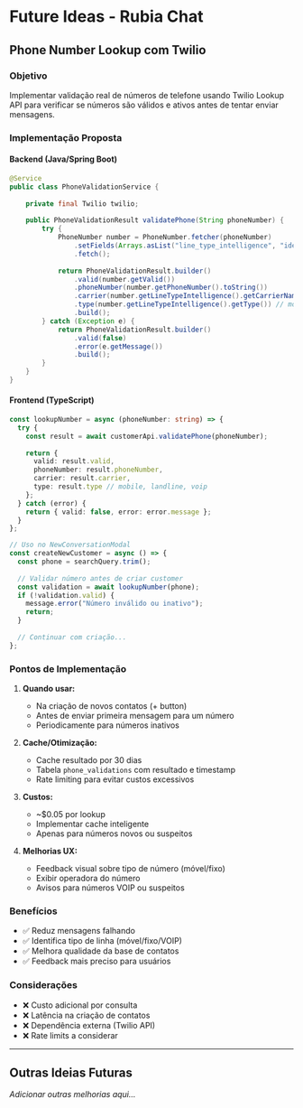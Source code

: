 # Future Ideas - Rubia Chat

## Phone Number Lookup com Twilio

### Objetivo
Implementar validação real de números de telefone usando Twilio Lookup API para verificar se números são válidos e ativos antes de tentar enviar mensagens.

### Implementação Proposta

#### Backend (Java/Spring Boot)
```java
@Service
public class PhoneValidationService {
    
    private final Twilio twilio;
    
    public PhoneValidationResult validatePhone(String phoneNumber) {
        try {
            PhoneNumber number = PhoneNumber.fetcher(phoneNumber)
                .setFields(Arrays.asList("line_type_intelligence", "identity_match"))
                .fetch();
            
            return PhoneValidationResult.builder()
                .valid(number.getValid())
                .phoneNumber(number.getPhoneNumber().toString())
                .carrier(number.getLineTypeIntelligence().getCarrierName())
                .type(number.getLineTypeIntelligence().getType()) // mobile, landline, voip
                .build();
        } catch (Exception e) {
            return PhoneValidationResult.builder()
                .valid(false)
                .error(e.getMessage())
                .build();
        }
    }
}
```

#### Frontend (TypeScript)
```typescript
const lookupNumber = async (phoneNumber: string) => {
  try {
    const result = await customerApi.validatePhone(phoneNumber);
    
    return {
      valid: result.valid,
      phoneNumber: result.phoneNumber,
      carrier: result.carrier,
      type: result.type // mobile, landline, voip
    };
  } catch (error) {
    return { valid: false, error: error.message };
  }
};

// Uso no NewConversationModal
const createNewCustomer = async () => {
  const phone = searchQuery.trim();
  
  // Validar número antes de criar customer
  const validation = await lookupNumber(phone);
  if (!validation.valid) {
    message.error("Número inválido ou inativo");
    return;
  }
  
  // Continuar com criação...
};
```

### Pontos de Implementação

1. **Quando usar:**
   - Na criação de novos contatos (+ button)
   - Antes de enviar primeira mensagem para um número
   - Periodicamente para números inativos

2. **Cache/Otimização:**
   - Cache resultado por 30 dias
   - Tabela `phone_validations` com resultado e timestamp
   - Rate limiting para evitar custos excessivos

3. **Custos:**
   - ~$0.05 por lookup
   - Implementar cache inteligente
   - Apenas para números novos ou suspeitos

4. **Melhorias UX:**
   - Feedback visual sobre tipo de número (móvel/fixo)
   - Exibir operadora do número
   - Avisos para números VOIP ou suspeitos

### Benefícios

- ✅ Reduz mensagens falhando
- ✅ Identifica tipo de linha (móvel/fixo/VOIP)
- ✅ Melhora qualidade da base de contatos
- ✅ Feedback mais preciso para usuários

### Considerações

- ❌ Custo adicional por consulta
- ❌ Latência na criação de contatos
- ❌ Dependência externa (Twilio API)
- ❌ Rate limits a considerar

---

## Outras Ideias Futuras

*Adicionar outras melhorias aqui...*